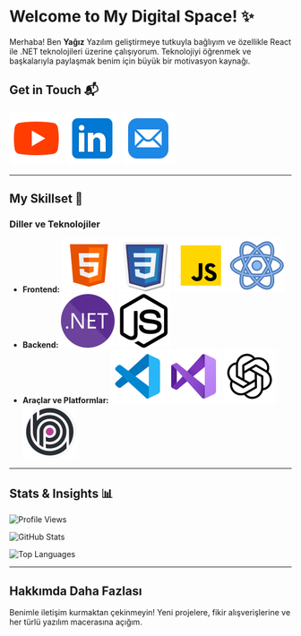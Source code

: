 # Welcome to My Digital Space! ✨

Merhaba! Ben **Yağız**  Yazılım geliştirmeye tutkuyla bağlıyım ve özellikle React ile .NET teknolojileri üzerine çalışıyorum. Teknolojiyi öğrenmek ve başkalarıyla paylaşmak benim için büyük bir motivasyon kaynağı.

## Get in Touch 📬

[![YouTube](images/youtube.svg)](https://www.youtube.com/@zwenimbo)
[![LinkedIn](images/linkedin.svg)](https://www.linkedin.com/in/yagizeke/)
[![Mail](images/mail.svg)](mailto:yagizzeke@gmail.com)

---

## My Skillset 🌟

### Diller ve Teknolojiler

- **Frontend:** ![HTML](images/html.svg) ![CSS](images/css.svg) ![JavaScript](images/javascript.svg) ![React](images/react.svg)
- **Backend:**  ![.NET](images/dotnet.svg) ![Node.js](images/nodejs.svg) 
- **Araçlar ve Platformlar:** ![Visual Studio Code](images/vs-code2.svg) ![Visual Studio](images/vs-code.svg) ![ChatGPT](images/chatgpt.svg) ![ABP Framework](images/abp.svg) 

---

## Stats & Insights 📊

![Profile Views](https://komarev.com/ghpvc/?username=zwennnnn&color=blue)

![GitHub Stats](https://github-readme-stats.vercel.app/api?username=zwennnnn&show_icons=true&theme=radical&hide=issues&count_private=true)

![Top Languages](https://github-readme-stats.vercel.app/api/top-langs/?username=zwennnnn&layout=compact&theme=radical)

---

## Hakkımda Daha Fazlası

Benimle iletişim kurmaktan çekinmeyin! Yeni projelere, fikir alışverişlerine ve her türlü yazılım macerasına açığım.
